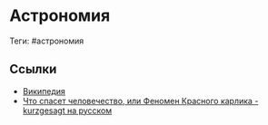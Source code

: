 # Астрономия

Теги: #астрономия

## Ссылки

* [Википедия](https://ru.wikipedia.org/wiki/%D0%90%D1%81%D1%82%D1%80%D0%BE%D0%BD%D0%BE%D0%BC%D0%B8%D1%8F "Астрономия")
* [Что спасет человечество, или Феномен Красного карлика - kurzgesagt на русском](https://www.youtube.com/watch?v=sFBCzXhLr3c)
